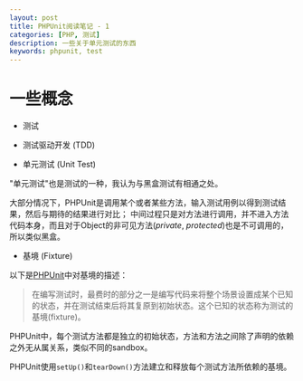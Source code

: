 ```yaml
---
layout: post
title: PHPUnit阅读笔记 - 1
categories: [PHP, 测试]
description: 一些关于单元测试的东西
keywords: phpunit, test
---
```

# 一些概念

* 测试

* 测试驱动开发 (TDD)

* 单元测试 (Unit Test)

"单元测试"也是测试的一种，我认为与黑盒测试有相通之处。

大部分情况下，PHPUnit是调用某个或者某些方法，输入测试用例以得到测试结果，然后与期待的结果进行对比；
中间过程只是对方法进行调用，并不进入方法代码本身，而且对于Object的非可见方法(*private*, *protected*)也是不可调用的，所以类似黑盒。

* 基境 (Fixture)

以下是[PHPUnit](http://www.phpunit.cn/manual/current/zh_cn/phpunit-book.pdf)中对基境的描述：

>在编写测试时，最费时的部分之一是编写代码来将整个场景设置成某个已知的状态，并在测试结束后将其复原到初始状态。这个已知的状态称为测试的基境(fixture)。

PHPUnit中，每个测试方法都是独立的初始状态，方法和方法之间除了声明的依赖之外无从属关系，类似不同的sandbox。

PHPUnit使用``setUp()``和``tearDown()``方法建立和释放每个测试方法所依赖的基境。
